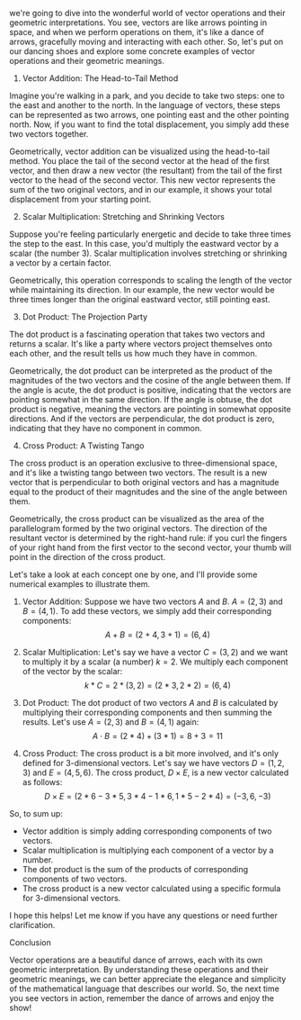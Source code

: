 we're going to dive into the wonderful world of vector operations and their geometric interpretations. You see, vectors are like arrows pointing in space, and when we perform operations on them, it's like a dance of arrows, gracefully moving and interacting with each other. So, let's put on our dancing shoes and explore some concrete examples of vector operations and their geometric meanings.

1. Vector Addition: The Head-to-Tail Method

Imagine you're walking in a park, and you decide to take two steps: one to the east and another to the north. In the language of vectors, these steps can be represented as two arrows, one pointing east and the other pointing north. Now, if you want to find the total displacement, you simply add these two vectors together.

Geometrically, vector addition can be visualized using the head-to-tail method. You place the tail of the second vector at the head of the first vector, and then draw a new vector (the resultant) from the tail of the first vector to the head of the second vector. This new vector represents the sum of the two original vectors, and in our example, it shows your total displacement from your starting point.

2. Scalar Multiplication: Stretching and Shrinking Vectors

Suppose you're feeling particularly energetic and decide to take three times the step to the east. In this case, you'd multiply the eastward vector by a scalar (the number 3). Scalar multiplication involves stretching or shrinking a vector by a certain factor.

Geometrically, this operation corresponds to scaling the length of the vector while maintaining its direction. In our example, the new vector would be three times longer than the original eastward vector, still pointing east.

3. Dot Product: The Projection Party

The dot product is a fascinating operation that takes two vectors and returns a scalar. It's like a party where vectors project themselves onto each other, and the result tells us how much they have in common.

Geometrically, the dot product can be interpreted as the product of the magnitudes of the two vectors and the cosine of the angle between them. If the angle is acute, the dot product is positive, indicating that the vectors are pointing somewhat in the same direction. If the angle is obtuse, the dot product is negative, meaning the vectors are pointing in somewhat opposite directions. And if the vectors are perpendicular, the dot product is zero, indicating that they have no component in common.

4. Cross Product: A Twisting Tango

The cross product is an operation exclusive to three-dimensional space, and it's like a twisting tango between two vectors. The result is a new vector that is perpendicular to both original vectors and has a magnitude equal to the product of their magnitudes and the sine of the angle between them.

Geometrically, the cross product can be visualized as the area of the parallelogram formed by the two original vectors. The direction of the resultant vector is determined by the right-hand rule: if you curl the fingers of your right hand from the first vector to the second vector, your thumb will point in the direction of the cross product.


Let's take a look at each concept one by one, and I'll provide some numerical examples to illustrate them.



1. Vector Addition:
Suppose we have two vectors $A$ and $B$. $A = (2, 3)$ and $B = (4, 1)$. To add these vectors, we simply add their corresponding components:
$$A + B = (2 + 4, 3 + 1) = (6, 4)$$

2. Scalar Multiplication:
Let's say we have a vector $C = (3, 2)$ and we want to multiply it by a scalar (a number) $k = 2$. We multiply each component of the vector by the scalar:
$$k * C = 2 * (3, 2) = (2 * 3, 2 * 2) = (6, 4)$$

3. Dot Product:
The dot product of two vectors $A$ and $B$ is calculated by multiplying their corresponding components and then summing the results. Let's use $A = (2, 3)$ and $B = (4, 1)$ again:
$$A \cdot B = (2 * 4) + (3 * 1) = 8 + 3 = 11$$

4. Cross Product:
The cross product is a bit more involved, and it's only defined for 3-dimensional vectors. Let's say we have vectors $D = (1, 2, 3)$ and $E = (4, 5, 6)$. The cross product, $D \times E$, is a new vector calculated as follows:
$$D \times E = (2 * 6 - 3 * 5, 3 * 4 - 1 * 6, 1 * 5 - 2 * 4) = (-3, 6, -3)$$

So, to sum up:
- Vector addition is simply adding corresponding components of two vectors.
- Scalar multiplication is multiplying each component of a vector by a number.
- The dot product is the sum of the products of corresponding components of two vectors.
- The cross product is a new vector calculated using a specific formula for 3-dimensional vectors.

I hope this helps! Let me know if you have any questions or need further clarification.


Conclusion

Vector operations are a beautiful dance of arrows, each with its own geometric interpretation. By understanding these operations and their geometric meanings, we can better appreciate the elegance and simplicity of the mathematical language that describes our world. So, the next time you see vectors in action, remember the dance of arrows and enjoy the show!
